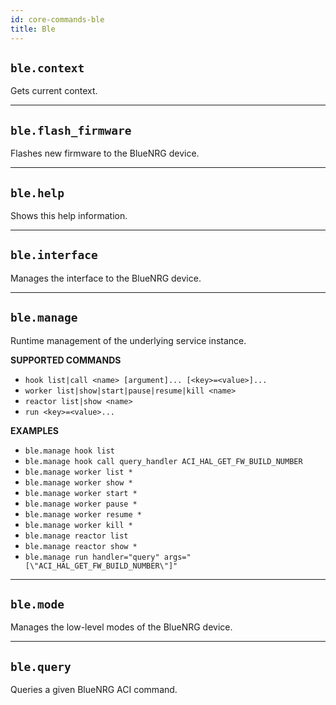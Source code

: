```yaml
---
id: core-commands-ble
title: Ble
---
```


## `ble.context`

Gets current context.


----
## `ble.flash_firmware`

Flashes new firmware to the BlueNRG device.


----
## `ble.help`

Shows this help information.


----
## `ble.interface`

Manages the interface to the BlueNRG device.


----
## `ble.manage`

Runtime management of the underlying service instance.


**SUPPORTED COMMANDS**

  - `hook list|call <name> [argument]... [<key>=<value>]...`
  - `worker list|show|start|pause|resume|kill <name>`
  - `reactor list|show <name>`
  - `run <key>=<value>...`


**EXAMPLES**

  - `ble.manage hook list`
  - `ble.manage hook call query_handler ACI_HAL_GET_FW_BUILD_NUMBER`
  - `ble.manage worker list *`
  - `ble.manage worker show *`
  - `ble.manage worker start *`
  - `ble.manage worker pause *`
  - `ble.manage worker resume *`
  - `ble.manage worker kill *`
  - `ble.manage reactor list`
  - `ble.manage reactor show *`
  - `ble.manage run handler="query" args="[\"ACI_HAL_GET_FW_BUILD_NUMBER\"]"`


----
## `ble.mode`

Manages the low-level modes of the BlueNRG device.


----
## `ble.query`

Queries a given BlueNRG ACI command.

